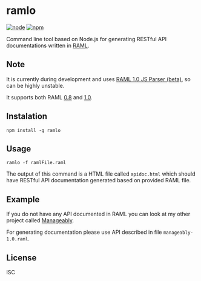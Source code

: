 # ramlo
[![node](https://img.shields.io/node/v/gh-badges.svg)]()
[![npm](https://img.shields.io/npm/v/npm.svg)]()

Command line tool based on Node.js for generating RESTful API documentations written in [RAML](http://raml.org/).

## Note
It is currently during development and uses [RAML 1.0 JS Parser (beta)](https://github.com/raml-org/raml-js-parser-2), so can be highly unstable.

It supports both RAML [0.8](http://raml.org/raml-08-spec) and [1.0](http://raml.org/raml-10-spec).

## Instalation
```
npm install -g ramlo
```

## Usage
```
ramlo -f ramlFile.raml
```

The output of this command is a HTML file called `apidoc.html` which should have RESTful API documentation generated based on provided RAML file.

## Example
If you do not have any API documented in RAML you can look at my other project called [Manageably](https://github.com/zkamil/manageably-doc).

For generating documentation please use API described in file `manageably-1.0.raml`.

## License
ISC

